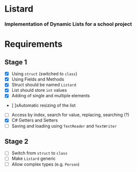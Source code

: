 # Listard

### Implementation of Dynamic Lists for a school project

# Requirements

## Stage 1

* [x] Using `struct` (switched to `class`)
* [x] Using Fields and Methods
* [x] Struct should be named `Listard`
* [x] List should store `int` values
* [x] Adding of single and multiple elements
* [ ]xAutomatic resizing of the list
* [ ] Access by index, search for value, replacing, searching (?)
* [x] C# Getters and Setters
* [ ] Saving and loading using `TextReader` and `TextWriter`

## Stage 2

* [ ] Switch from `struct` to `class`
* [ ] Make `Listard` generic
* [ ] Allow complex types (e.g. `Person`)
